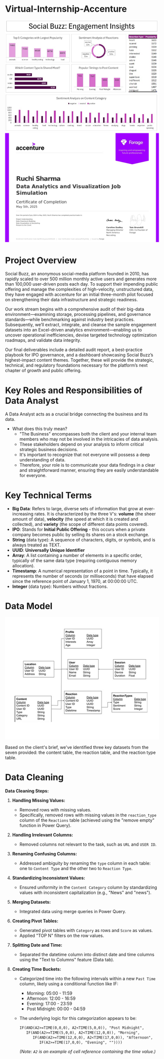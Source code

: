 # Virtual-Internship-Accenture
![Virtual-Internship-Accenture](Image_Dashboard.jpg) 
![Virtual-Internship-Accenture](Certificate_Of_Completion_Image.jpg)

# Project Overview
Social Buzz, an anonymous social-media platform founded in 2010, has rapidly scaled to over 500 million monthly active users and generates more than 100,000 user-driven posts each day. To support their impending public offering and manage the complexities of high-velocity, unstructured data, they have engaged with accenture for an initial three-month pilot focused on strengthening their data infrastructure and strategic readiness.

Our work stream begins with a comprehensive audit of their big-data environment—examining storage, processing pipelines, and governance standards—while benchmarking against industry best practices. Subsequently, we’ll extract, integrate, and cleanse the sample engagement datasets into an Excel-driven analytics environment—enabling us to uncover operational inefficiencies, devise targeted technology optimization roadmaps, and validate data integrity.

Our final deliverables include a detailed audit report, a best-practice playbook for IPO governance, and a dashboard showcasing Social Buzz’s highest-impact content themes. Together, these will provide the strategic, technical, and regulatory foundations necessary for the platform’s next chapter of growth and public offering.

# Key Roles and Responsibilities of Data Analyst
A Data Analyst acts as a crucial bridge connecting the business and its data.
- What does this truly mean?
  - "The Business" encompasses both the client and your internal team members who may not be involved in the intricacies of data analysis.
  - These stakeholders depend on your analysis to inform critical strategic business decisions.
  - It's important to recognize that not everyone will possess a deep understanding of data.
  - Therefore, your role is to communicate your data findings in a clear and straightforward manner, ensuring they are easily understandable for everyone.
  
# Key Technical Terms
-   **Big Data**: Refers to large, diverse sets of information that grow at ever-increasing rates. It is characterized by the three V's: **volume** (the sheer amount of data), **velocity** (the speed at which it is created and collected), and **variety** (the scope of different data points covered).
-   **IPO**: Stands for **Initial Public Offering** - this occurs when a private company becomes public by selling its shares on a stock exchange.
-   **String** (data type): A sequence of characters, digits, or symbols, and is always treated as TEXT.
-   **UUID**: **Universally Unique Identifier**
-   **Array**: A list containing a number of elements in a specific order, typically of the same data type (requiring contiguous memory allocation).
-   **Timestamp**: A numerical representation of a point in time. Typically, it represents the number of seconds (or milliseconds) that have elapsed since the reference point of January 1, 1970, at 00:00:00 UTC.
-   **Integer** (data type): Numbers without fractions.

# Data Model
![Virtual-Internship-Accenture](Data_Model_Image.jpg)

Based on the client's brief, we've identified three key datasets from the seven provided: the content table, the reaction table, and the reaction type table.

# Data Cleaning
**Data Cleaning Steps:**

1.  **Handling Missing Values:**
    * Removed rows with missing values.
    * Specifically, removed rows with missing values in the `reaction_type` column of the `Reactions` table (achieved using the "remove empty" function in Power Query).

2.  **Handling Irrelevant Columns:**
    * Removed columns not relevant to the task, such as `URL` and `USER ID`.

3.  **Renaming Confusing Columns:**
    * Addressed ambiguity by renaming the `type` column in each table: one to `Content Type` and the other two to `Reaction Type`.

4.  **Standardizing Inconsistent Values:**
    * Ensured uniformity in the `Content Category` column by standardizing values with inconsistent capitalization (e.g., "News" and "news").

5.  **Merging Datasets:**
    * Integrated data using merge queries in Power Query.

6.  **Creating Pivot Tables:**
    * Generated pivot tables with `Category` as rows and `Score` as values.
    * Applied "TOP N" filters on the row values.

7.  **Splitting Date and Time:**
    * Separated the datetime column into distinct date and time columns using the "Text to Columns" feature (Data tab).

8.  **Creating Time Buckets:**
    * Categorized time into the following intervals within a new `Past Time` column, likely using a conditional function like IF:
        * Morning: 05:00 - 11:59
        * Afternoon: 12:00 - 16:59
        * Evening: 17:00 - 23:59
        * Post Midnight: 00:00 - 04:59

    * The underlying logic for this categorization appears to be:
        ```
        IF(AND(A2>=TIME(0,0,0), A2<TIME(5,0,0)), "Post Midnight",
           IF(AND(A2>=TIME(5,0,0), A2<TIME(12,0,0)), "Morning",
              IF(AND(A2>=TIME(12,0,0), A2<TIME(17,0,0)), "Afternoon",
                 IF(A2>=TIME(17,0,0), "Evening", ""))))
        ```
        *(Note: `A2` is an example of cell reference containing the time value.)*
